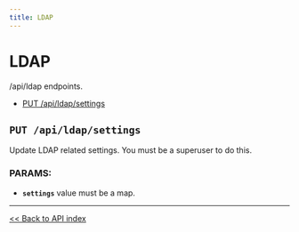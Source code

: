 ```yaml
---
title: LDAP
---
```


# LDAP

/api/ldap endpoints.

  - [PUT /api/ldap/settings](#put-apildapsettings)

## `PUT /api/ldap/settings`

Update LDAP related settings. You must be a superuser to do this.

### PARAMS:

*  **`settings`** value must be a map.

---

[<< Back to API index](../api-documentation.md)